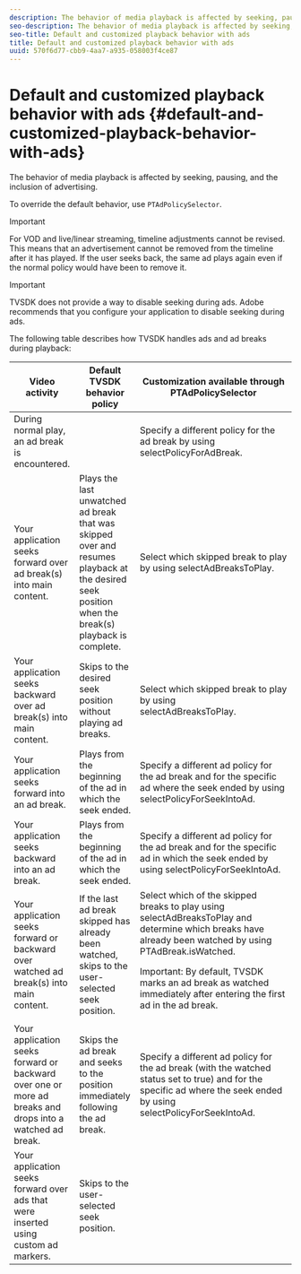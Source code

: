 ```yaml
---
description: The behavior of media playback is affected by seeking, pausing, and the inclusion of advertising.
seo-description: The behavior of media playback is affected by seeking, pausing, and the inclusion of advertising.
seo-title: Default and customized playback behavior with ads
title: Default and customized playback behavior with ads
uuid: 570f6d77-cbb9-4aa7-a935-058003f4ce87
---
```


# Default and customized playback behavior with ads {#default-and-customized-playback-behavior-with-ads}

The behavior of media playback is affected by seeking, pausing, and the inclusion of advertising.

To override the default behavior, use `PTAdPolicySelector`.

>[!IMPORTANT]
>
>For VOD and live/linear streaming, timeline adjustments cannot be revised. This means that an advertisement cannot be removed from the timeline after it has played. If the user seeks back, the same ad plays again even if the normal policy would have been to remove it.

>[!IMPORTANT]
>
>TVSDK does not provide a way to disable seeking during ads. Adobe recommends that you configure your application to disable seeking during ads.

The following table describes how TVSDK handles ads and ad breaks during playback: 

<table id="table_466538B1C2A646B89EB4F9AA111203BE"> 
 <thead> 
  <tr> 
   <th colname="col1" class="entry"><b>Video activity</b></th> 
   <th colname="col2" class="entry"<b>Default TVSDK behavior policy</b></th> 
   <th colname="col3" class="entry"><b>Customization available through PTAdPolicySelector</b></th>
  </tr>
 </thead>
 <tbody> 
  <tr> 
   <td colname="col1"> During normal play, an ad break is encountered. </td> 
   <td colname="col2"></td> 
   <td colname="col3">Specify a different policy for the ad break by using <span class="codeph"> selectPolicyForAdBreak</span>. </td> 
  </tr> 
  <tr> 
   <td colname="col1"> Your application seeks forward over ad break(s) into main content. </td> 
   <td colname="col2"> Plays the last unwatched ad break that was skipped over and resumes playback at the desired seek position when the break(s) playback is complete. </td> 
   <td colname="col3">Select which skipped break to play by using <span class="codeph"> selectAdBreaksToPlay</span>. </td> 
  </tr> 
  <tr> 
   <td colname="col1"> Your application seeks backward over ad break(s) into main content. </td> 
   <td colname="col2"> Skips to the desired seek position without playing ad breaks. </td> 
   <td colname="col3">Select which skipped break to play by using <span class="codeph"> selectAdBreaksToPlay</span>.&nbsp;&nbsp;&nbsp;&nbsp;&nbsp;&nbsp;&nbsp;&nbsp;&nbsp;&nbsp;&nbsp;&nbsp;&nbsp;&nbsp;&nbsp;&nbsp;&nbsp;&nbsp;&nbsp;&nbsp;&nbsp; </td> 
  </tr> 
  <tr> 
   <td colname="col1"> Your application seeks forward into an ad break. </td> 
   <td colname="col2"> Plays from the beginning of the ad in which the seek ended. </td> 
   <td colname="col3">Specify a different ad policy for the ad break and for the specific ad where the seek ended by using <span class="codeph"> selectPolicyForSeekIntoAd</span>. </td> 
  </tr> 
  <tr> 
   <td colname="col1"> Your application seeks backward into an ad break. </td> 
   <td colname="col2"> Plays from the beginning of the ad in which the seek ended. </td> 
   <td colname="col3">Specify a different ad policy for the ad break and for the specific ad in which the seek ended by using <span class="codeph"> selectPolicyForSeekIntoAd</span>. </td> 
  </tr> 
  <tr> 
   <td colname="col1"> Your application seeks forward or backward over watched ad break(s) into main content. </td> 
   <td colname="col2"> If the last ad break skipped has already been watched, skips to the user-selected seek position. </td> 
   <td colname="col3">Select which of the skipped breaks to play using <span class="codeph"> selectAdBreaksToPlay</span> and determine which breaks have already been watched by using <span class="codeph"> PTAdBreak.isWatched</span>. <p> <p>Important:  By default, TVSDK marks an ad break as watched immediately after entering the first ad in the ad break. </p> </p> </td> 
  </tr> 
  <tr> 
   <td colname="col1"> Your application seeks forward or backward over one or more ad breaks and drops into a watched ad break. </td> 
   <td colname="col2"> Skips the ad break and seeks to the position immediately following the ad break. </td> 
   <td colname="col3">Specify a different ad policy for the ad break (with the watched status set to true) and for the specific ad where the seek ended by using <span class="codeph"> selectPolicyForSeekIntoAd</span>. </td> 
  </tr> 
  <tr> 
   <td colname="col1"> Your application seeks forward over ads that were inserted using custom ad markers. </td> 
   <td colname="col2"> Skips to the user-selected seek position. </td> 
   <td colname="col3"></td> 
  </tr> 
 </tbody> 
</table>